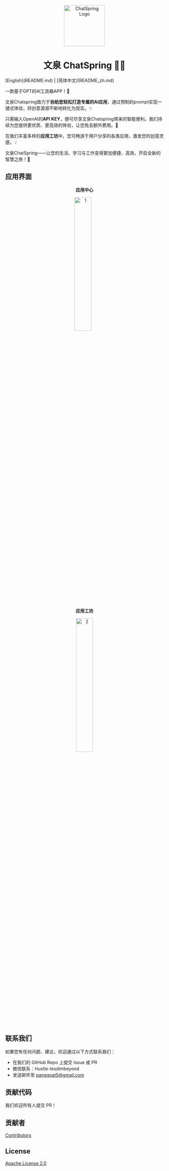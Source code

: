 <div align="center">
  <img src="./app/src/main/res/drawable/chatspringlogo.png" alt="ChatSpring Logo" width="130"/>
  <h1 align="center">文泉 ChatSpring 💬🌟 </h1>
</div>[English](README.md) | [简体中文](README_zh.md)

一款基于GPT的AI工具箱APP！🚀

文泉Chatspring致力于**协助您轻松打造专属的AI应用**，通过预制的prompt实现一键式体验，将创意源源不断地转化为现实。✨

只需输入OpenAI的**API KEY**，便可尽享文泉Chatspring带来的智能便利。我们持续为您提供更优质、更高效的体验，让您免去额外费用。🎉

在我们丰富多样的**应用工坊**中，您可畅游于用户分享的各类应用，激发您的创意灵感。💡

文泉ChatSpring——让您的生活、学习与工作变得更加便捷、高效，开启全新的智慧之旅！🌟

## 应用界面
<div align="center">
  <p><strong>应用中心</strong></p>
  <img src="README.assets/1.jpg" alt="1" width="33%" style="margin-right: 2%;" />
  <p><strong>应用工坊</strong></p>
  <img src="README.assets/2.jpg" alt="2" width="33%" />
</div>

## 联系我们
如果您有任何问题、建议，欢迎通过以下方式联系我们：
- 在我们的 GitHub Repo 上提交 Issue 或 PR
- 微信联系：Hustle-lesdimbeyond
- 发送邮件至 panggoat5@gmail.com

## 贡献代码
我们欢迎所有人提交 PR！

## 贡献者

[Contributors](https://github.com/Goat11/ChatSpring/graphs/contributors)

## License

[Apache License 2.0](https://www.apache.org/licenses/LICENSE-2.0)
